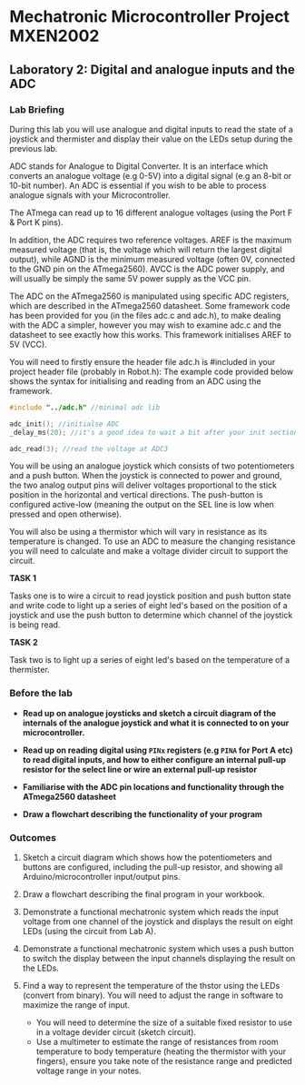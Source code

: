 # Mechatronic Microcontroller Project MXEN2002

## Laboratory 2:  Digital and analogue inputs and the ADC

### Lab Briefing

During this lab you will use analogue and digital inputs to read the state of a joystick and thermister and display their value on the LEDs setup during the previous lab.

ADC stands for Analogue to Digital Converter.  It is an interface which converts an analogue voltage (e.g 0-5V) into a digital signal (e.g an 8-bit or 10-bit number).  An ADC is essential if you wish to be able to process analogue signals with your Microcontroller.

The ATmega can read up to 16 different analogue voltages (using the Port F & Port K pins).

In addition, the ADC requires two reference voltages.  AREF is the maximum measured voltage (that is, the voltage which will return the largest digital output), while AGND is the minimum measured voltage (often 0V, connected to the GND pin on the ATmega2560).  AVCC is the ADC power supply, and will usually be simply the same 5V power supply as the VCC pin.

The ADC on the ATmega2560 is manipulated using specific ADC registers, which are described in the ATmega2560 datasheet. 
Some framework code has been provided for you (in the files adc.c and adc.h), to make dealing with the ADC a simpler, however you may wish to examine adc.c and the datasheet to see exactly how this works. This framework initialises AREF to 5V (VCC).

You will need to firstly ensure the header file adc.h is #included in your project header file (probably in Robot.h): The example code provided below shows the syntax for initialising and reading from an ADC using the framework.
```c
#include "../adc.h" //minimal adc lib

adc_init(); //initialse ADC
_delay_ms(20); //it's a good idea to wait a bit after your init section

adc_read(3); //read the voltage at ADC3
```
You will be using an analogue joystick which consists of two potentiometers and a push button. When the joystick is connected to power and ground, the two analog output pins will deliver voltages proportional to the stick position in the horizontal and vertical directions. The push-button is configured active-low (meaning the output  on the SEL line is low when pressed and open otherwise).

You will also be using a thermistor which will vary in resistance as its temperature is changed. To use an ADC to measure the changing resistance you will need to calculate and make a voltage divider circuit to support the circuit. 

**TASK 1**

Tasks one is to wire a circuit to read joystick position and push button state and write code to light up a series of eight led's based on the position of a joystick and use the push button to determine which channel of the joystick is being read.

**TASK 2**

Task two is to light up a series of eight led's based on the temperature of a thermister.

### Before the lab

  - **Read up on analogue joysticks and sketch a circuit diagram of the internals of the analogue joystick and what it is connected to on your microcontroller.**

  - **Read up on reading digital using ```PINx``` registers (e.g ```PINA``` for Port A etc) to read digital inputs, and how to either configure an internal pull-up resistor for the select line or wire an external pull-up resistor**

  - **Familiarise with the ADC pin locations and functionality through the ATmega2560 datasheet**

  - **Draw a flowchart describing the functionality of your program**


### Outcomes

1. Sketch a circuit diagram which shows how the potentiometers and buttons are configured, including the pull-up resistor, and showing all Arduino/microcontroller input/output pins.

2. Draw a flowchart describing the final program in your workbook.

3. Demonstrate a functional mechatronic system which reads the input voltage from one channel of the joystick and displays the result on eight LEDs (using the circuit from Lab A).

4. Demonstrate a functional mechatronic system which uses a push button to switch the display between the input channels displaying the result on the LEDs.

5. Find a way to represent the temperature of the thstor using the LEDs (convert from binary).  You will need to adjust the range in software to maximize the range of input.

   - You will need to determine the size of a suitable fixed resistor to use in a voltage devider circuit (sketch circuit).
   - Use a multimeter to estimate the range of resistances from room temperature to body temperature (heating the thermistor with your fingers), ensure you take note of the resistance range and predicted voltage range in your notes.

